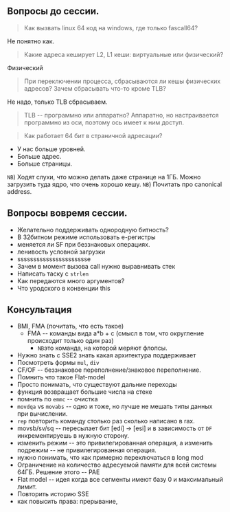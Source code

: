 ## Вопросы до сессии.
> Как вызвать linux 64 код на windows, где только fascall64?

Не понятно как.

> Какие адреса кеширует L2, L1 кеши: виртуальные или физический?

Физический

> При переключении процесса, сбрасываются ли кешы физических адресов?
> Зачем сбрасывать что-то кроме TLB?

Не надо, только TLB сбрасываем.

> TLB -- программно или аппаратно?
Аппаратно, но настраивается программно из оси, поэтому ось имеет к ним доступ.

> Как работает 64 бит в страничной адресации?

- У нас больше уровней.
- Больше адрес.
- Больше страницы.

`NB`) Ходят слухи, что можно делать даже странице на 1ГБ. Можно загрузить туда ядро, что очень хорошо кешу.
`NB`) Почитать про canonical address.

## Вопросы вовремя сессии.

- Желательно поддерживать однородную битность? 
- В 32битном режиме использовать e-регистры
- меняется ли SF при беззнаковых операциях.
- ленивость условной загрузки
- sssssssssssssssssssssse
- Зачем в момент вызова call нужно выравнивать стек
- Написать таску с `strlen`
- Как передаются много аргументов?
- Что уродского в конвенции this

## Консультация

- BMI, FMA (почитать, что есть такое)
    - FMA -- команды вида a*b + c (смысл в том, что округление происходит только один раз)
        - `NB`это команда, на которой меряют флопсы.
- Нужно знать с SSE2 знать какая архитектура поддерживает
- Посмотреть формы `mul`, `div`
- CF/OF -- беззнаковое переполнение/знаковое переполнение.
- Помнить что такое Flat-model
- Просто понимать, что существуют дальние переходы
- функция возвращает большие числа на стеке
- помнить по `emmc` -- очистка
- `movdqa` vs `movabs` -- одно и тоже, но лучше не мешать типы данных при вычислении.
- `rep` повторить команду столько раз сколько написано в rax.
- movsb/sv/sq -- пересылает бит \[edi\] -> \[esi\] и в зависимость от `DF` инкрементируешь в нужную сторону.
- изменить режим -- это привилегированная операция, а изменить подрежим -- не привилегированная операция.
- нужно понимать, что как примерно переключаться в long mod
- Ограничение на количество адресуемой памяти для всей системы 64ГБ. Решение этого -- PAE
- Flat model -- идея когда все сегменты имеют базу 0 и максимальный лимит.
- Повторить историю SSE
- как повысить права: прерывание,
